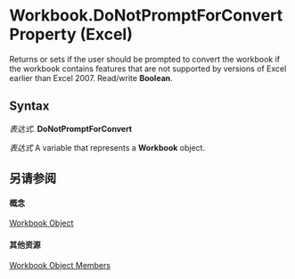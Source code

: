 
# Workbook.DoNotPromptForConvert Property (Excel)

Returns or sets if the user should be prompted to convert the workbook if the workbook contains features that are not supported by versions of Excel earlier than Excel 2007. Read/write  **Boolean**.


## Syntax

 _表达式_. **DoNotPromptForConvert**

 _表达式_ A variable that represents a **Workbook** object.


## 另请参阅


#### 概念


[Workbook Object](8c00aa60-c974-eed3-0812-3c9625eb0d4c.md)
#### 其他资源


[Workbook Object Members](http://msdn.microsoft.com/library/dce102a3-25de-3ff4-2ce5-bc56e08baca7%28Office.15%29.aspx)